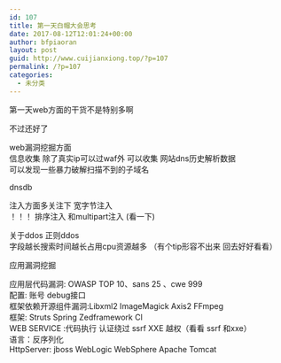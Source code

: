 ```yaml
---
id: 107
title: 第一天白帽大会思考
date: 2017-08-12T12:01:24+00:00
author: bfpiaoran
layout: post
guid: http://www.cuijianxiong.top/?p=107
permalink: /?p=107
categories:
  - 未分类
---
```

第一天web方面的干货不是特别多啊

不过还好了

web漏洞挖掘方面  
信息收集 除了真实ip可以过waf外 可以收集 网站dns历史解析数据  
可以发现一些暴力破解扫描不到的子域名

dnsdb

注入方面多关注下 宽字节注入  
！！！ 排序注入 和multipart注入 (看一下)

关于ddos 正则ddos  
字段越长搜索时间越长占用cpu资源越多 （有个tip形容不出来 回去好好看看）

应用漏洞挖掘

应用层代码漏洞: OWASP TOP 10、sans 25 、cwe 999  
配置: 账号 debug接口  
框架依赖开源组件漏洞:Libxml2 ImageMagick Axis2 FFmpeg  
框架: Struts Spring Zedframework Cl  
WEB SERVICE :代码执行 认证绕过 ssrf XXE 越权（看看 ssrf 和xxe）  
语言：反序列化  
HttpServer: jboss WebLogic WebSphere Apache Tomcat